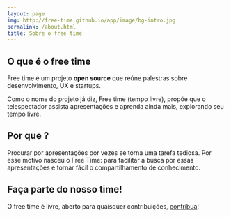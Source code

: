 ```yaml
---
layout: page
img: http://free-time.github.io/app/image/bg-intro.jpg
permalink: /about.html
title: Sobre o free time
---
```


## O que é o free time

Free time é um projeto **open source** que reúne palestras sobre desenvolvimento, UX e startups.

Como o nome do projeto já diz, Free time (tempo livre), propõe que o telespectador assista apresentações e aprenda ainda mais, explorando seu tempo livre.

## Por que ?

Procurar por apresentações por vezes se torna uma tarefa tediosa. Por esse
motivo nasceu o Free Time: para facilitar a busca por essas apresentações e
tornar fácil o compartilhamento de conhecimento.


## Faça parte do nosso time!
O free time é livre, aberto para quaisquer contribuições, [contribua](http://github.com/free-time)!
